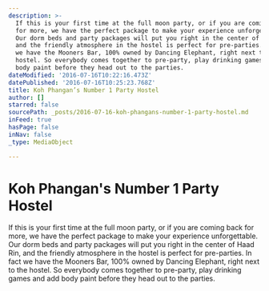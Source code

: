 ```yaml
---
description: >-
  If this is your first time at the full moon party, or if you are coming back
  for more, we have the perfect package to make your experience unforgettable.
  Our dorm beds and party packages will put you right in the center of Haad Rin,
  and the friendly atmosphere in the hostel is perfect for pre-parties. In fact
  we have the Mooners Bar, 100% owned by Dancing Elephant, right next to the
  hostel. So everybody comes together to pre-party, play drinking games and add
  body paint before they head out to the parties.
dateModified: '2016-07-16T10:22:16.473Z'
datePublished: '2016-07-16T10:25:23.768Z'
title: Koh Phangan’s Number 1 Party Hostel
author: []
starred: false
sourcePath: _posts/2016-07-16-koh-phangans-number-1-party-hostel.md
inFeed: true
hasPage: false
inNav: false
_type: MediaObject

---
```

# **Koh Phangan's Number 1 Party Hostel**

If this is your first time at the full moon party, or if you are coming back for more, we have the perfect package to make your experience unforgettable. Our dorm beds and party packages will put you right in the center of Haad Rin, and the friendly atmosphere in the hostel is perfect for pre-parties. In fact we have the Mooners Bar, 100% owned by Dancing Elephant, right next to the hostel. So everybody comes together to pre-party, play drinking games and add body paint before they head out to the parties.